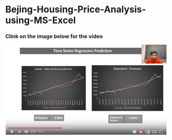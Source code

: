 # Bejing-Housing-Price-Analysis-using-MS-Excel
### Clink on the image below for the video
[![Watch the video](https://github.com/adesh-gadge/Bejing-Housing-Price-Analysis-using-MS-Excel/blob/master/present.PNG)](https://youtu.be/vt5fpE0bzSY)
